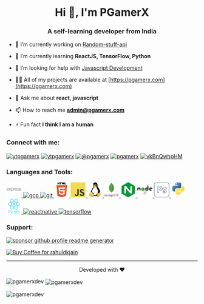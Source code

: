 <h1 align="center">Hi 👋, I'm PGamerX</h1>
<h3 align="center">A self-learning developer from India</h3>

- 🔭 I’m currently working on [Random-stuff-api](https://api.pgamerx.com)

- 🌱 I’m currently learning **ReactJS, TensorFlow, Python**

- 🤝 I’m looking for help with [Javascript Development](https://pgamerx.com/discord)

- 👨‍💻 All of my projects are available at [https://pgamerx.com](https://pgamerx.com)

- 💬 Ask me about **react, javascript**

- 📫 How to reach me **admin@pgamerx.com**

- ⚡ Fun fact **I think I am a human**

<h3 align="left">Connect with me:</h3>
<p align="left">
<a href="https://twitter.com/ytpgamerx" target="blank"><img align="center" src="https://cdn.jsdelivr.net/npm/simple-icons@3.0.1/icons/twitter.svg" alt="ytpgamerx" height="30" width="40" /></a>
<a href="https://instagram.com/ytpgamerx" target="blank"><img align="center" src="https://cdn.jsdelivr.net/npm/simple-icons@3.0.1/icons/instagram.svg" alt="ytpgamerx" height="30" width="40" /></a>
<a href="https://medium.com/@pgamerx" target="blank"><img align="center" src="https://cdn.jsdelivr.net/npm/simple-icons@3.0.1/icons/medium.svg" alt="@pgamerx" height="30" width="40" /></a>
<a href="https://www.youtube.com/c/pgamerx" target="blank"><img align="center" src="https://cdn.jsdelivr.net/npm/simple-icons@3.0.1/icons/youtube.svg" alt="pgamerx" height="30" width="40" /></a>
<a href="https://discord.gg/vkBnQwhpHM" target="blank"><img align="center" src="https://cdn.jsdelivr.net/npm/simple-icons@3.0.1/icons/discord.svg" alt="vkBnQwhpHM" height="30" width="40" /></a>
</p>

<h3 align="left">Languages and Tools:</h3>
<p align="left"> <a href="https://expressjs.com" target="_blank"> <img src="https://raw.githubusercontent.com/devicons/devicon/master/icons/express/express-original-wordmark.svg" alt="express" width="40" height="40"/> </a> <a href="https://cloud.google.com" target="_blank"> <img src="https://www.vectorlogo.zone/logos/google_cloud/google_cloud-icon.svg" alt="gcp" width="40" height="40"/> </a> <a href="https://git-scm.com/" target="_blank"> <img src="https://www.vectorlogo.zone/logos/git-scm/git-scm-icon.svg" alt="git" width="40" height="40"/> </a> <a href="https://www.w3.org/html/" target="_blank"> <img src="https://raw.githubusercontent.com/devicons/devicon/master/icons/html5/html5-original-wordmark.svg" alt="html5" width="40" height="40"/> </a> <a href="https://developer.mozilla.org/en-US/docs/Web/JavaScript" target="_blank"> <img src="https://raw.githubusercontent.com/devicons/devicon/master/icons/javascript/javascript-original.svg" alt="javascript" width="40" height="40"/> </a> <a href="https://www.linux.org/" target="_blank"> <img src="https://raw.githubusercontent.com/devicons/devicon/master/icons/linux/linux-original.svg" alt="linux" width="40" height="40"/> </a> <a href="https://www.mongodb.com/" target="_blank"> <img src="https://raw.githubusercontent.com/devicons/devicon/master/icons/mongodb/mongodb-original-wordmark.svg" alt="mongodb" width="40" height="40"/> </a> <a href="https://www.nginx.com" target="_blank"> <img src="https://raw.githubusercontent.com/devicons/devicon/master/icons/nginx/nginx-original.svg" alt="nginx" width="40" height="40"/> </a> <a href="https://nodejs.org" target="_blank"> <img src="https://raw.githubusercontent.com/devicons/devicon/master/icons/nodejs/nodejs-original-wordmark.svg" alt="nodejs" width="40" height="40"/> </a> <a href="https://www.photoshop.com/en" target="_blank"> <img src="https://raw.githubusercontent.com/devicons/devicon/master/icons/photoshop/photoshop-line.svg" alt="photoshop" width="40" height="40"/> </a> <a href="https://www.python.org" target="_blank"> <img src="https://raw.githubusercontent.com/devicons/devicon/master/icons/python/python-original.svg" alt="python" width="40" height="40"/> </a> <a href="https://reactjs.org/" target="_blank"> <img src="https://raw.githubusercontent.com/devicons/devicon/master/icons/react/react-original-wordmark.svg" alt="react" width="40" height="40"/> </a> <a href="https://reactnative.dev/" target="_blank"> <img src="https://reactnative.dev/img/header_logo.svg" alt="reactnative" width="40" height="40"/> </a> <a href="https://www.tensorflow.org" target="_blank"> <img src="https://www.vectorlogo.zone/logos/tensorflow/tensorflow-icon.svg" alt="tensorflow" width="40" height="40"/> </a> </p>

<h3 align="left">Support:</h3>
<p align="left">
<a href="https://www.paypal.me/discordsheep/3"><img src="https://ionicabizau.github.io/badges/paypal.svg" alt="sponsor github profile readme generator"/>
</a>
</p>

<p align="left">
  <a href='https://ko-fi.com/pgamerx' target='_blank'><img height='23' width="100" src='https://cdn.ko-fi.com/cdn/kofi3.png?v=2' alt='Buy Coffee for rahuldkjain' />
  </a>

</p>


<hr>
<p align="center">
Developed with ❤️ 
</p>
<p><img align="left" src="https://github-readme-stats.vercel.app/api/top-langs?username=pgamerxdev&show_icons=true&locale=en&layout=compact" alt="pgamerxdev" /></p>

<p>&nbsp;<img align="center" src="https://github-readme-stats.vercel.app/api?username=pgamerxdev&show_icons=true&locale=en" alt="pgamerxdev" /></p>

<p><img align="center" src="https://github-readme-streak-stats.herokuapp.com/?user=pgamerxdev&" alt="pgamerxdev" /></p>
